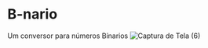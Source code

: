 # B-nario
Um conversor para números Bínarios
![Captura de Tela (6)](https://user-images.githubusercontent.com/130109019/235690837-14aad62f-0b71-4ad3-858f-a9193ebfdf03.png)
